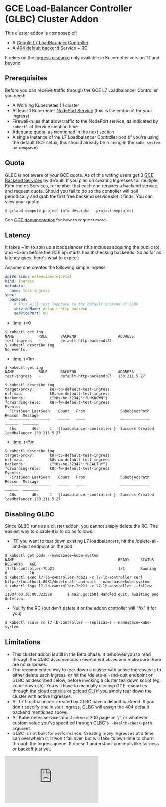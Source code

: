 # GCE Load-Balancer Controller (GLBC) Cluster Addon

This cluster addon is composed of:
* A [Google L7 LoadBalancer Controller](https://github.com/kubernetes/contrib/tree/master/ingress/controllers/gce)
* A [404 default backend](https://github.com/kubernetes/contrib/tree/master/404-server) Service + RC

It relies on the [Ingress resource](../../../../docs/user-guide/ingress.md) only available in Kubernetes version 1.1 and beyond.

## Prerequisites

Before you can receive traffic through the GCE L7 Loadbalancer Controller you need:
* A Working Kubernetes 1.1 cluster
* At least 1 Kubernetes [NodePort Service](../../../../docs/user-guide/services.md#type-nodeport) (this is the endpoint for your Ingress)
* Firewall-rules that allow traffic to the NodePort service, as indicated by `kubectl` at Service creation time
* Adequate quota, as mentioned in the next section
* A single instance of the L7 Loadbalancer Controller pod (if you're using the default GCE setup, this should already be running in the `kube-system` namespace)

## Quota

GLBC is not aware of your GCE quota. As of this writing users get 3 [GCE Backend Services](https://cloud.google.com/compute/docs/load-balancing/http/backend-service) by default. If you plan on creating Ingresses for multiple Kubernetes Services, remember that each one requires a backend service, and request quota. Should you fail to do so the controller will poll periodically and grab the first free backend service slot it finds. You can view your quota:

```console
$ gcloud compute project-info describe --project myproject
```
See [GCE documentation](https://cloud.google.com/compute/docs/resource-quotas#checking_your_quota) for how to request more.

## Latency

It takes ~1m to spin up a loadbalancer (this includes acquiring the public ip), and ~5-6m before the GCE api starts healthchecking backends. So as far as latency goes, here's what to expect:

Assume one creates the following simple Ingress:
```yaml
apiVersion: extensions/v1beta1
kind: Ingress
metadata:
  name: test-ingress
spec:
  backend:
    # This will just loopback to the default backend of GLBC
    serviceName: default-http-backend
    servicePort: 80
```

* time, t=0
```console
$ kubectl get ing
NAME           RULE      BACKEND                   ADDRESS
test-ingress   -         default-http-backend:80
$ kubectl describe ing
No events.
```

* time, t=1m
```console
$ kubectl get ing
NAME           RULE      BACKEND                   ADDRESS
test-ingress   -         default-http-backend:80   130.211.5.27

$ kubectl describe ing
target-proxy:		k8s-tp-default-test-ingress
url-map:		    k8s-um-default-test-ingress
backends:		    {"k8s-be-32342":"UNKNOWN"}
forwarding-rule:	k8s-fw-default-test-ingress
Events:
  FirstSeen	LastSeen	Count	From				SubobjectPath	Reason	Message
  ─────────	────────	─────	────				─────────────	──────	───────
  46s		46s		1	{loadbalancer-controller }	Success	Created loadbalancer 130.211.5.27
```

* time, t=5m
```console
$ kubectl describe ing
target-proxy:		k8s-tp-default-test-ingress
url-map:		    k8s-um-default-test-ingress
backends:		    {"k8s-be-32342":"HEALTHY"}
forwarding-rule:	k8s-fw-default-test-ingress
Events:
  FirstSeen	LastSeen	Count	From				SubobjectPath	Reason	Message
  ─────────	────────	─────	────				─────────────	──────	───────
  46s		46s		1	{loadbalancer-controller }	Success	Created loadbalancer 130.211.5.27

```

## Disabling GLBC

Since GLBC runs as a cluster addon, you cannot simply delete the RC. The easiest way to disable it is to do as follows:

* IFF you want to tear down existing L7 loadbalancers, hit the /delete-all-and-quit endpoint on the pod:

```console
$ kubectl get pods --namespace=kube-system
NAME                                               READY     STATUS    RESTARTS   AGE
l7-lb-controller-7bb21                             1/1       Running   0          1h
$ kubectl exec l7-lb-controller-7bb21 -c l7-lb-controller curl http://localhost:8081/delete-all-and-quit --namespace=kube-system
$ kubectl logs l7-lb-controller-7b221 -c l7-lb-controller --follow
...
I1007 00:30:00.322528       1 main.go:160] Handled quit, awaiting pod deletion.
```

* Nullify the RC (but don't delete it or the addon controller will "fix" it for you)
```console
$ kubectl scale rc l7-lb-controller --replicas=0 --namespace=kube-system
```

## Limitations

* This cluster addon is still in the Beta phase. It behooves you to read through the GLBC documentation mentioned above and make sure there are no surprises.
* The recommended way to tear down a cluster with active Ingresses is to either delete each Ingress, or hit the /delete-all-and-quit endpoint on GLBC as described below, before invoking a cluster teardown script (eg: kube-down.sh). You will have to manually cleanup GCE resources through the [cloud console](https://cloud.google.com/compute/docs/console#access) or [gcloud CLI](https://cloud.google.com/compute/docs/gcloud-compute/) if you simply tear down the cluster with active Ingresses.
* All L7 Loadbalancers created by GLBC have a default backend. If you don't specify one in your Ingress, GLBC will assign the 404 default backend mentioned above.
* All Kubernetes services must serve a 200 page on '/', or whatever custom value you've specified through GLBC's `--health-check-path argument`.
* GLBC is not built for performance. Creating many Ingresses at a time can overwhelm it. It won't fall over, but will take its own time to churn through the Ingress queue. It doesn't understand concepts like fairness or backoff just yet.

[![Analytics](https://kubernetes-site.appspot.com/UA-36037335-10/GitHub/cluster/addons/cluster-loadbalancing/glbc/README.md?pixel)]()
